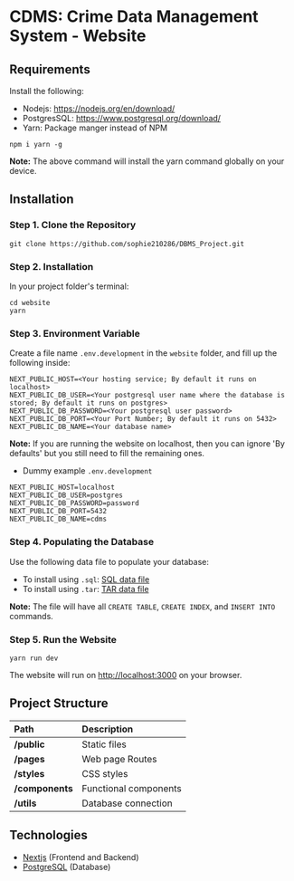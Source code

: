 # CDMS: Crime Data Management System - Website

## Requirements

Install the following:

- Nodejs: https://nodejs.org/en/download/
- PostgresSQL: https://www.postgresql.org/download/
- Yarn: Package manger instead of NPM

```console
npm i yarn -g
```

**Note:** The above command will install the yarn command globally on your device.

## Installation

### Step 1. Clone the Repository

```console
git clone https://github.com/sophie210286/DBMS_Project.git
```

### Step 2. Installation

In your project folder's terminal:

```console
cd website
yarn
```

### Step 3. Environment Variable

Create a file name `.env.development` in the `website` folder, and fill up the following inside:

```console
NEXT_PUBLIC_HOST=<Your hosting service; By default it runs on localhost>
NEXT_PUBLIC_DB_USER=<Your postgresql user name where the database is stored; By default it runs on postgres>
NEXT_PUBLIC_DB_PASSWORD=<Your postgresql user password>
NEXT_PUBLIC_DB_PORT=<Your Port Number; By default it runs on 5432>
NEXT_PUBLIC_DB_NAME=<Your database name>
```

**Note:** If you are running the website on localhost, then you can ignore 'By defaults' but you still need to fill the remaining ones.

* Dummy example `.env.development`
```console
NEXT_PUBLIC_HOST=localhost
NEXT_PUBLIC_DB_USER=postgres
NEXT_PUBLIC_DB_PASSWORD=password
NEXT_PUBLIC_DB_PORT=5432
NEXT_PUBLIC_DB_NAME=cdms
```

### Step 4. Populating the Database 

Use the following data file to populate your database:

- To install using `.sql`: [SQL data file](/data/CDMS.sql)
- To install using `.tar`: [TAR data file](/data/CDMS.tar)

**Note:** The file will have all `CREATE TABLE`, `CREATE INDEX`, and `INSERT INTO` commands. 

### Step 5. Run the Website

```console
yarn run dev
```

The website will run on [http://localhost:3000](http://localhost:3000) on your browser.

## Project Structure

| Path            | Description           |
| :-------------- | :-------------------- |
| **/public**     | Static files          |
| **/pages**      | Web page Routes       |
| **/styles**     | CSS styles            |
| **/components** | Functional components |
| **/utils**      | Database connection   |


## Technologies

* [Nextjs](https://nextjs.org/) (Frontend and Backend)
* [PostgreSQL](https://www.postgresql.org/) (Database)